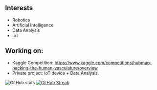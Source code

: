 ## Interests

- Robotics
- Artificial Intelligence
- Data Analysis
- IoT

## Working on:
- Kaggle Competition:
  https://www.kaggle.com/competitions/hubmap-hacking-the-human-vasculature/overview
- Private project:
  IoT device + Data Analysis.

![GitHub stats](https://github-readme-stats.vercel.app/api?username=laviserva&show_icons=true&theme=transparent)
[![GitHub Streak](https://github-readme-streak-stats.herokuapp.com?user=laviserva&theme=blueberry&date_format=M%20j%5B%2C%20Y%5D)](https://git.io/streak-stats)
